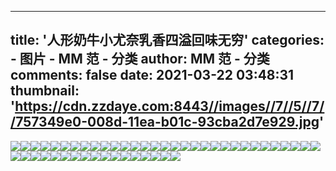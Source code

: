 
---
title: '人形奶牛小尤奈乳香四溢回味无穷'
categories: 
    - 图片
    - MM 范 - 分类
author: MM 范 - 分类
comments: false
date: 2021-03-22 03:48:31
thumbnail: 'https://cdn.zzdaye.com:8443//images//7//5//7//757349e0-008d-11ea-b01c-93cba2d7e929.jpg'
---

<div>   
<img src="https://cdn.zzdaye.com:8443//images//7//5//7//757349e0-008d-11ea-b01c-93cba2d7e929.jpg" referrerpolicy="no-referrer"><img src="https://cdn.zzdaye.com:8443//images//7//6//1//7619c310-008d-11ea-b01c-93cba2d7e929.jpg" referrerpolicy="no-referrer"><img src="https://cdn.zzdaye.com:8443//images//7//5//c//75c0cda0-008d-11ea-b01c-93cba2d7e929.jpg" referrerpolicy="no-referrer"><img src="https://cdn.zzdaye.com:8443//images//6//b//7//6b780d40-008d-11ea-b01c-93cba2d7e929.jpg" referrerpolicy="no-referrer"><img src="https://cdn.zzdaye.com:8443//images//7//5//e//75e56ca0-008d-11ea-b01c-93cba2d7e929.jpg" referrerpolicy="no-referrer"><img src="https://cdn.zzdaye.com:8443//images//7//1//1//7110da20-008d-11ea-b01c-93cba2d7e929.jpg" referrerpolicy="no-referrer"><img src="https://cdn.zzdaye.com:8443//images//6//e//e//6ee8a2f0-008d-11ea-b01c-93cba2d7e929.jpg" referrerpolicy="no-referrer"><img src="https://cdn.zzdaye.com:8443//images//6//d//8//6d825c30-008d-11ea-b01c-93cba2d7e929.jpg" referrerpolicy="no-referrer"><img src="https://cdn.zzdaye.com:8443//images//6//d//e//6de05ab0-008d-11ea-b01c-93cba2d7e929.jpg" referrerpolicy="no-referrer"><img src="https://cdn.zzdaye.com:8443//images//7//3//5//735dd760-008d-11ea-b01c-93cba2d7e929.jpg" referrerpolicy="no-referrer"><img src="https://cdn.zzdaye.com:8443//images//6//8//c//68c52240-008d-11ea-b01c-93cba2d7e929.jpg" referrerpolicy="no-referrer"><img src="https://cdn.zzdaye.com:8443//images//7//0//e//70e424d0-008d-11ea-b01c-93cba2d7e929.jpg" referrerpolicy="no-referrer"><img src="https://cdn.zzdaye.com:8443//images//7//3//4//73440dd0-008d-11ea-b01c-93cba2d7e929.jpg" referrerpolicy="no-referrer"><img src="https://cdn.zzdaye.com:8443//images//6//e//b//6eb20290-008d-11ea-b01c-93cba2d7e929.jpg" referrerpolicy="no-referrer"><img src="https://cdn.zzdaye.com:8443//images//6//a//e//6aea9a50-008d-11ea-b01c-93cba2d7e929.jpg" referrerpolicy="no-referrer"><img src="https://cdn.zzdaye.com:8443//images//6//9//8//698abc30-008d-11ea-b01c-93cba2d7e929.jpg" referrerpolicy="no-referrer"><img src="https://cdn.zzdaye.com:8443//images//5//e//0//5e0c8910-008d-11ea-b01c-93cba2d7e929.jpg" referrerpolicy="no-referrer"><img src="https://cdn.zzdaye.com:8443//images//6//8//2//682a1ac0-008d-11ea-b01c-93cba2d7e929.jpg" referrerpolicy="no-referrer"><img src="https://cdn.zzdaye.com:8443//images//6//7//e//67e570a0-008d-11ea-b01c-93cba2d7e929.jpg" referrerpolicy="no-referrer"><img src="https://cdn.zzdaye.com:8443//images//6//5//5//6558ab40-008d-11ea-b01c-93cba2d7e929.jpg" referrerpolicy="no-referrer"><img src="https://cdn.zzdaye.com:8443//images//6//3//a//63a1fa90-008d-11ea-b01c-93cba2d7e929.jpg" referrerpolicy="no-referrer"><img src="https://cdn.zzdaye.com:8443//images//6//4//5//64537040-008d-11ea-b01c-93cba2d7e929.jpg" referrerpolicy="no-referrer"><img src="https://cdn.zzdaye.com:8443//images//6//2//a//62ac4ff0-008d-11ea-b01c-93cba2d7e929.jpg" referrerpolicy="no-referrer"><img src="https://cdn.zzdaye.com:8443//images//6//0//3//60369500-008d-11ea-b01c-93cba2d7e929.jpg" referrerpolicy="no-referrer"><img src="https://cdn.zzdaye.com:8443//images//6//3//0//6306f310-008d-11ea-b01c-93cba2d7e929.jpg" referrerpolicy="no-referrer"><img src="https://cdn.zzdaye.com:8443//images//5//d//a//5da1b950-008d-11ea-b01c-93cba2d7e929.jpg" referrerpolicy="no-referrer"><img src="https://cdn.zzdaye.com:8443//images//5//f//a//5fa8d3f0-008d-11ea-b01c-93cba2d7e929.jpg" referrerpolicy="no-referrer"><img src="https://cdn.zzdaye.com:8443//images//5//c//8//5c8525c0-008d-11ea-b01c-93cba2d7e929.jpg" referrerpolicy="no-referrer"><img src="https://cdn.zzdaye.com:8443//images//5//5//7//55771e00-008d-11ea-b01c-93cba2d7e929.jpg" referrerpolicy="no-referrer"><img src="https://cdn.zzdaye.com:8443//images//5//8//1//581f0c80-008d-11ea-b01c-93cba2d7e929.jpg" referrerpolicy="no-referrer"><img src="https://cdn.zzdaye.com:8443//images//5//1//8//51857170-008d-11ea-b01c-93cba2d7e929.jpg" referrerpolicy="no-referrer"><img src="https://cdn.zzdaye.com:8443//images//5//6//9//56989390-008d-11ea-b01c-93cba2d7e929.jpg" referrerpolicy="no-referrer"><img src="https://cdn.zzdaye.com:8443//images//5//0//0//5005af40-008d-11ea-b01c-93cba2d7e929.jpg" referrerpolicy="no-referrer"><img src="https://cdn.zzdaye.com:8443//images//5//3//e//53eb26d0-008d-11ea-b01c-93cba2d7e929.jpg" referrerpolicy="no-referrer"><img src="https://cdn.zzdaye.com:8443//images//5//8//b//58bafe60-008d-11ea-b01c-93cba2d7e929.jpg" referrerpolicy="no-referrer"><img src="https://cdn.zzdaye.com:8443//images//5//2//5//525089a0-008d-11ea-b01c-93cba2d7e929.jpg" referrerpolicy="no-referrer"><img src="https://cdn.zzdaye.com:8443//images//5//9//6//596436b0-008d-11ea-b01c-93cba2d7e929.jpg" referrerpolicy="no-referrer"><img src="https://cdn.zzdaye.com:8443//images//5//1//9//519d3f30-008d-11ea-b01c-93cba2d7e929.jpg" referrerpolicy="no-referrer"><img src="https://cdn.zzdaye.com:8443//images//5//b//7//5b7f7590-008d-11ea-b01c-93cba2d7e929.jpg" referrerpolicy="no-referrer"><img src="https://cdn.zzdaye.com:8443//images//5//5//b//55b0a490-008d-11ea-b01c-93cba2d7e929.jpg" referrerpolicy="no-referrer"><img src="https://cdn.zzdaye.com:8443//images//5//b//9//5b9dabf0-008d-11ea-b01c-93cba2d7e929.jpg" referrerpolicy="no-referrer"><img src="https://cdn.zzdaye.com:8443//images//5//a//e//5aeb24d0-008d-11ea-b01c-93cba2d7e929.jpg" referrerpolicy="no-referrer"><img src="https://cdn.zzdaye.com:8443//images//5//d//3//5d3b5660-008d-11ea-b01c-93cba2d7e929.jpg" referrerpolicy="no-referrer"><img src="https://cdn.zzdaye.com:8443//images//4//f//e//4fe68e80-008d-11ea-b01c-93cba2d7e929.jpg" referrerpolicy="no-referrer"><img src="https://cdn.zzdaye.com:8443//images//5//a//1//5a12ed40-008d-11ea-b01c-93cba2d7e929.jpg" referrerpolicy="no-referrer"><img src="https://cdn.zzdaye.com:8443//images//4//f//0//4f0cf760-008d-11ea-b01c-93cba2d7e929.jpg" referrerpolicy="no-referrer"><img src="https://cdn.zzdaye.com:8443//images//5//0//9//509ebaf0-008d-11ea-b01c-93cba2d7e929.jpg" referrerpolicy="no-referrer"><img src="https://cdn.zzdaye.com:8443//images//4//e//1//4e1ccb00-008d-11ea-b01c-93cba2d7e929.jpg" referrerpolicy="no-referrer">  
</div>
            